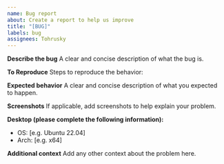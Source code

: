 ```yaml
---
name: Bug report
about: Create a report to help us improve
title: "[BUG]"
labels: bug
assignees: Tohrusky
---
```


**Describe the bug**
A clear and concise description of what the bug is.

**To Reproduce**
Steps to reproduce the behavior:

**Expected behavior**
A clear and concise description of what you expected to happen.

**Screenshots**
If applicable, add screenshots to help explain your problem.

**Desktop (please complete the following information):**

- OS: [e.g. Ubuntu 22.04]
- Arch: [e.g. x64]

**Additional context**
Add any other context about the problem here.
